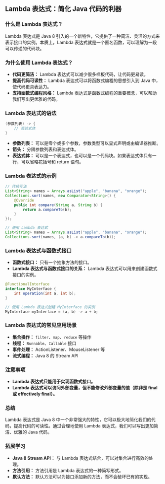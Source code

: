 ## Lambda 表达式：简化 Java 代码的利器

### 什么是 Lambda 表达式？

Lambda 表达式是 Java 8 引入的一个新特性，它提供了一种简洁、灵活的方式来表示接口的实例。本质上，Lambda 表达式就是一个匿名函数，可以理解为一段可以传递的代码块。

### 为什么使用 Lambda 表达式？

- **代码更简洁：** Lambda 表达式可以减少很多样板代码，让代码更易读。
- **提高代码可读性：** Lambda 表达式可以将函数式编程的思想引入到 Java 中，使代码更具表达力。
- **支持函数式编程风格：** Lambda 表达式是函数式编程的重要概念，可以帮助我们写出更优雅的代码。

### Lambda 表达式的语法

```Java
(参数列表) -> {
    // 表达式体
}
```

- **参数列表：** 可以是零个或多个参数，参数类型可以显式声明或由编译器推断。
- **箭头：** 分隔参数列表和表达式体。
- **表达式体：** 可以是一个表达式，也可以是一个代码块。如果表达式体只有一行，可以省略花括号和 return 语句。

### Lambda 表达式的示例

```Java
// 传统写法
List<String> names = Arrays.asList("apple", "banana", "orange");
Collections.sort(names, new Comparator<String>() {
    @Override
    public int compare(String a, String b) {
        return a.compareTo(b);
    }
});

// 使用 Lambda 表达式
List<String> names = Arrays.asList("apple", "banana", "orange");
Collections.sort(names, (a, b) -> a.compareTo(b));
```

### Lambda 表达式与函数式接口

- **函数式接口：** 只有一个抽象方法的接口。
- **Lambda 表达式与函数式接口的关系：** Lambda 表达式可以用来创建函数式接口的实例。

```Java
@FunctionalInterface
interface MyInterface {
    int operation(int a, int b);
}

// 使用 Lambda 表达式创建 MyInterface 的实例
MyInterface myInterface = (a, b) -> a + b;
```

### Lambda 表达式的常见应用场景

- **集合操作：** `filter`、`map`、`reduce` 等操作
- **线程：** `Runnable`、`Callable` 接口
- **事件处理：** ActionListener、MouseListener 等
- **流式编程：** Java 8 的 Stream API

### 注意事项

- **Lambda 表达式只能用于实现函数式接口。**
- **Lambda 表达式可以访问外部变量，但不能修改外部变量的值（除非是 final 或 effectively final）。**

### 总结

Lambda 表达式是 Java 8 中一个非常强大的特性，它可以极大地简化我们的代码，提高代码的可读性。通过合理地使用 Lambda 表达式，我们可以写出更加简洁、优雅的 Java 代码。

### 拓展学习

- **Java 8 Stream API：** 与 Lambda 表达式结合，可以对集合进行高效的处理。
- **方法引用：** 方法引用是 Lambda 表达式的一种简写形式。
- **默认方法：** 默认方法可以为接口添加新的方法，而不会破坏已有的实现。